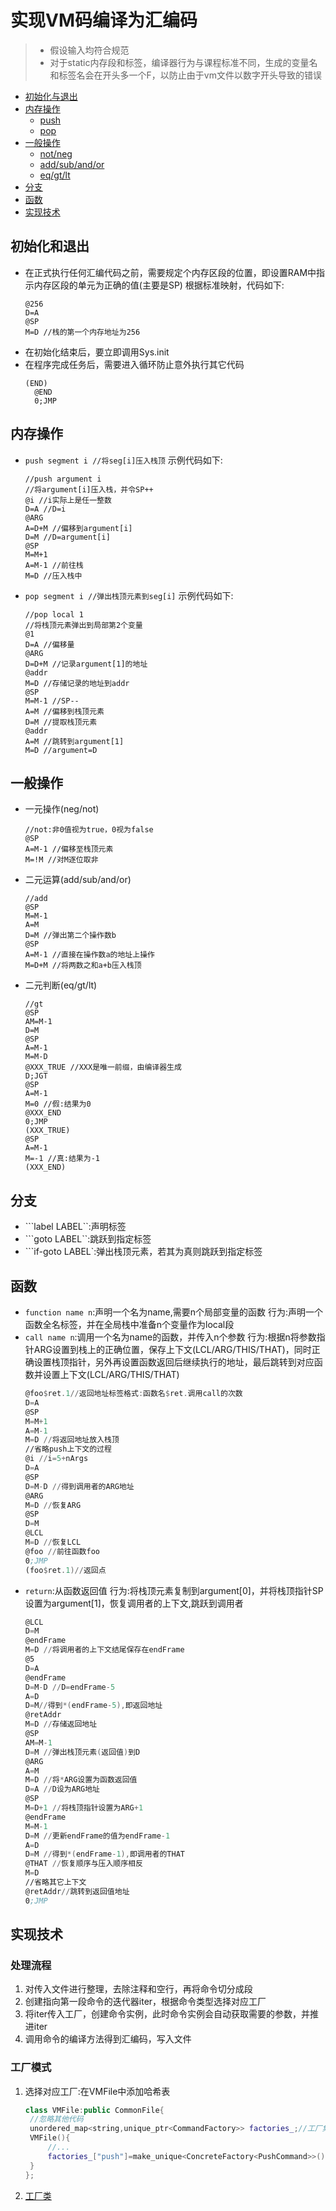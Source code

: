 # 实现VM码编译为汇编码
> - 假设输入均符合规范
> - 对于static内存段和标签，编译器行为与课程标准不同，生成的变量名和标签名会在开头多一个F，以防止由于vm文件以数字开头导致的错误
- [初始化与退出](#preset)
- [内存操作](#memory)
	- [push](#push)
	- [pop](#pop)
- [一般操作](#universal)
	- [not/neg](#sole)
	- [add/sub/and/or](#2op)
	- [eq/gt/lt](#2cp)
- [分支](#branch)
- [函数](#function)
- [实现技术](#trick)
## 初始化和退出<a id="preset"></a>
- 在正式执行任何汇编代码之前，需要规定个内存区段的位置，即设置RAM中指示内存区段的单元为正确的值(主要是SP)
	根据标准映射，代码如下:
	```hack
	@256
	D=A
	@SP
	M=D //栈的第一个内存地址为256
	```
- 在初始化结束后，要立即调用Sys.init
- 在程序完成任务后，需要进入循环防止意外执行其它代码
  ```hack
  (END)
	@END
	0;JMP
  ```
## 内存操作<a id="memory"></a>
- ```push segment i //将seg[i]压入栈顶```<a id="push"></a>
  示例代码如下:
  	```hack
	//push argument i
	//将argument[i]压入栈，并令SP++
	@i //i实际上是任一整数
	D=A //D=i
	@ARG
	A=D+M //偏移到argument[i]
	D=M //D=argument[i]
	@SP
	M=M+1
	A=M-1 //前往栈
	M=D //压入栈中
	```
- ```pop segment i //弹出栈顶元素到seg[i]```<a id="pop"></a>
  	示例代码如下:
	```hack
	//pop local 1
	//将栈顶元素弹出到局部第2个变量
	@1
	D=A //偏移量
	@ARG
	D=D+M //记录argument[1]的地址
	@addr
	M=D //存储记录的地址到addr
	@SP
	M=M-1 //SP--
	A=M //偏移到栈顶元素
	D=M //提取栈顶元素
	@addr
	A=M //跳转到argument[1]
	M=D //argument=D
	```
## 一般操作<a id="universal"></a>
- 一元操作(neg/not)<a id="sole"></a>
	```hack
	//not:非0值视为true，0视为false
	@SP
	A=M-1 //偏移至栈顶元素
	M=!M //对M逐位取非
	```
- 二元运算(add/sub/and/or)<a id="2op"></a>
	```hack
	//add
	@SP
	M=M-1
	A=M
	D=M //弹出第二个操作数b
	@SP
	A=M-1 //直接在操作数a的地址上操作
	M=D+M //将两数之和a+b压入栈顶
	```
- 二元判断(eq/gt/lt)<a id="2cp"></a>
	```hack
	//gt
	@SP
	AM=M-1
	D=M
	@SP
	A=M-1
	M=M-D
	@XXX_TRUE //XXX是唯一前缀，由编译器生成
	D;JGT
	@SP
	A=M-1
	M=0 //假:结果为0
	@XXX_END
	0;JMP
	(XXX_TRUE)
	@SP
	A=M-1
	M=-1 //真:结果为-1
	(XXX_END)
	```
## 分支<a id="branch"></a>
- ```label LABEL``:声明标签
- ```goto LABEL``:跳跃到指定标签
- ```if-goto LABEL`:弹出栈顶元素，若其为真则跳跃到指定标签
## 函数<a id="function"></a>
- ```function name n```:声明一个名为name,需要n个局部变量的函数
	行为:声明一个函数全名标签，并在全局栈中准备n个变量作为local段
- ```call name n```:调用一个名为name的函数，并传入n个参数
	行为:根据n将参数指针ARG设置到栈上的正确位置，保存上下文(LCL/ARG/THIS/THAT)，同时正确设置栈顶指针，另外再设置函数返回后继续执行的地址，最后跳转到对应函数并设置上下文(LCL/ARG/THIS/THAT)
	```asm
	@foo$ret.1//返回地址标签格式:函数名$ret.调用call的次数
	D=A
	@SP
	M=M+1
	A=M-1
	M=D //将返回地址放入栈顶
	//省略push上下文的过程
	@i //i=5+nArgs
	D=A
	@SP
	D=M-D //得到调用者的ARG地址
	@ARG
	M=D //恢复ARG
	@SP
	D=M
	@LCL
	M=D //恢复LCL
	@foo //前往函数foo
	0;JMP
	(foo$ret.1)//返回点
	```
- ```return```:从函数返回值
	行为:将栈顶元素复制到argument[0]，并将栈顶指针SP设置为argument[1]，恢复调用者的上下文,跳跃到调用者
	```asm
	@LCL
	D=M
	@endFrame
	M=D //将调用者的上下文结尾保存在endFrame
	@5
	D=A
	@endFrame
	D=M-D //D=endFrame-5
	A=D 
	D=M//得到*(endFrame-5),即返回地址
	@retAddr
	M=D //存储返回地址
	@SP
	AM=M-1
	D=M //弹出栈顶元素(返回值)到D
	@ARG
	A=M
	M=D //将*ARG设置为函数返回值
	D=A //D设为ARG地址
	@SP
	M=D+1 //将栈顶指针设置为ARG+1
	@endFrame
	M=M-1
	D=M //更新endFrame的值为endFrame-1
	A=D
	D=M //得到*(endFrame-1),即调用者的THAT
	@THAT //恢复顺序与压入顺序相反
	M=D
	//省略其它上下文
	@retAddr//跳转到返回值地址
	0;JMP
	```
## 实现技术<a id="trick"></a>
### 处理流程
1. 对传入文件进行整理，去除注释和空行，再将命令切分成段
2. 创建指向第一段命令的迭代器iter，根据命令类型选择对应工厂
3. 将iter传入工厂，创建命令实例，此时命令实例会自动获取需要的参数，并推进iter
4. 调用命令的编译方法得到汇编码，写入文件
### 工厂模式
1. 选择对应工厂:在VMFile中添加哈希表
   ```cpp
   class VMFile:public CommonFile{
	//忽略其他代码
	unordered_map<string,unique_ptr<CommandFactory>> factories_;//工厂集合
	VMFile(){
		//...
		factories_["push"]=make_unique<ConcreteFactory<PushCommand>>();//注册push命令工厂
	}
   };
   ```
2. [工厂类](/PartII/VMCompiler/include/Command/Factory.hpp)


